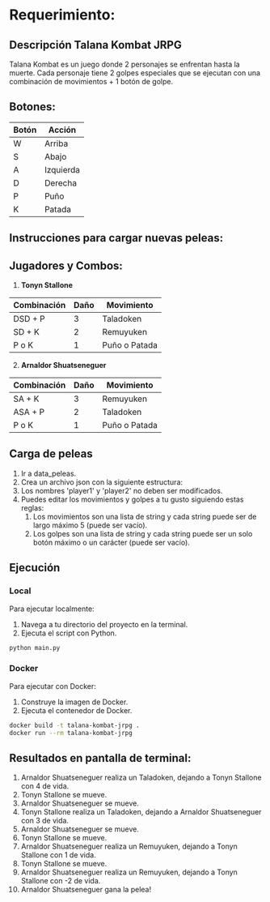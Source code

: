 # Requerimiento:

## Descripción Talana Kombat JRPG 

Talana Kombat es un juego donde 2 personajes se enfrentan hasta la muerte. Cada personaje tiene 2 golpes especiales que se ejecutan con una combinación de movimientos + 1 botón de golpe. 

## Botones:

| Botón | Acción   |
|-------|----------|
| W     | Arriba   |
| S     | Abajo    |
| A     | Izquierda|
| D     | Derecha  |
| P     | Puño     |
| K     | Patada   |

## Instrucciones para cargar nuevas peleas:

## Jugadores y Combos:

1. **Tonyn Stallone**

| Combinación | Daño | Movimiento |
|-------------|------|------------|
| DSD + P     | 3    | Taladoken  |
| SD + K      | 2    | Remuyuken  |
| P o K       | 1    | Puño o Patada |

2. **Arnaldor Shuatseneguer**

| Combinación | Daño | Movimiento |
|-------------|------|------------|
| SA + K      | 3    | Remuyuken  |
| ASA + P     | 2    | Taladoken  |
| P o K       | 1    | Puño o Patada |

## Carga de peleas

1. Ir a data_peleas.
2. Crea un archivo json con la siguiente estructura:
3. Los nombres 'player1' y 'player2' no deben ser modificados.
4. Puedes editar los movimientos y golpes a tu gusto siguiendo estas reglas:
   1. Los movimientos son una lista de string y cada string puede ser de largo máximo 5 (puede ser vacío). 
   2. Los golpes son una lista de string  y cada string puede ser un solo botón máximo o un carácter (puede ser vacío). 

## Ejecución

### Local

Para ejecutar localmente:

1. Navega a tu directorio del proyecto en la terminal.
2. Ejecuta el script con Python.

```bash
python main.py
```

### Docker
Para ejecutar con Docker:

1. Construye la imagen de Docker.
2. Ejecuta el contenedor de Docker.

```bash
docker build -t talana-kombat-jrpg .
docker run --rm talana-kombat-jrpg
```

## Resultados en pantalla de terminal:

1. Arnaldor Shuatseneguer realiza un Taladoken, dejando a Tonyn Stallone con 4 de vida.
2. Tonyn Stallone se mueve.
3. Arnaldor Shuatseneguer se mueve.
4. Tonyn Stallone realiza un Taladoken, dejando a Arnaldor Shuatseneguer con 3 de vida.
5. Arnaldor Shuatseneguer se mueve.
6. Tonyn Stallone se mueve.
7. Arnaldor Shuatseneguer realiza un Remuyuken, dejando a Tonyn Stallone con 1 de vida.
8. Tonyn Stallone se mueve.
9. Arnaldor Shuatseneguer realiza un Remuyuken, dejando a Tonyn Stallone con -2 de vida.
10. Arnaldor Shuatseneguer gana la pelea!
